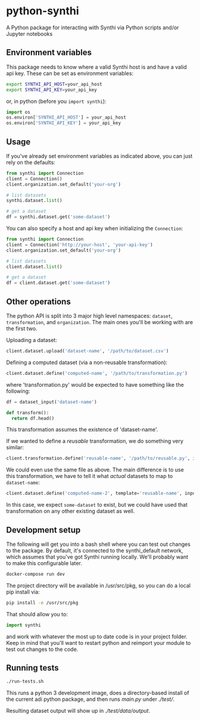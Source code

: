 # python-synthi

A Python package for interacting with Synthi via Python scripts and/or Jupyter notebooks

## Environment variables

This package needs to know where a valid Synthi host is and have a valid api key. These
can be set as environment variables:

```bash
export SYNTHI_API_HOST=your_api_host
export SYNTHI_API_KEY=your_api_key
```

or, in python (before you `import synthi`):

```python
import os
os.environ['SYNTHI_API_HOST'] = your_api_host
os.environ['SYNTHI_API_KEY'] = your_api_key
```

## Usage

If you've already set environment variables as indicated above, you can
just rely on the defaults:

```python
from synthi import Connection
client = Connection()
client.organization.set_default('your-org')

# list datasets
synthi.dataset.list()

# get a dataset
df = synthi.dataset.get('some-dataset')
```

You can also specify a host and api key when initializing the `Connection`:

```python
from synthi import Connection
client = Connection('http://your-host', 'your-api-key')
client.organization.set_default('your-org')

# list datasets
client.dataset.list()

# get a dataset
df = client.dataset.get('some-dataset')
```

## Other operations

The python API is split into 3 major high level namespaces: `dataset`, `transformation`, and `organization`. The main ones you'll be working with are the first two.

Uploading a dataset:

```python
client.dataset.upload('dataset-name', '/path/to/dataset.csv')
```

Defining a computed dataset (via a non-reusable transformation):

```python
client.dataset.define('computed-name', '/path/to/transformation.py')
```

where 'transformation.py' would be expected to have something like the following:

```python
df = dataset_input('dataset-name')

def transform():
  return df.head()
```

This transformation assumes the existence of 'dataset-name'.

If we wanted to define a *reusable* transformation, we do something very similar:

```python
client.transformation.define('reusable-name', '/path/to/reusable.py', inputs=['dataset-name'])
```

We could even use the same file as above. The main difference is to use this transformation, we have to tell it what *actual* datasets to map to `dataset-name`:

```python
client.dataset.define('computed-name-2', template='reusable-name', inputs={ 'dataset-name': 'some-dataset'})
```

In this case, we expect `some-dataset` to exist, but we could have used that transformation on any other existing dataset as well.

## Development setup

The following will get you into a bash shell where you can test out changes
to the package. By default, it's connected to the synthi_default network, which
assumes that you've got Synthi running locally. We'll probably want to make this
configurable later.

```bash
docker-compose run dev
```

The project directory will be available in /usr/src/pkg, so you can do a local
pip install via:

```bash
pip install -e /usr/src/pkg
```

That should allow you to:

```python
import synthi
```

and work with whatever the most up to date code is in your project folder.
Keep in mind that you'll want to restart python and reimport your module to
test out changes to the code.

## Running tests

```bash
./run-tests.sh
```

This runs a python 3 development image, does a directory-based install of the current adi
python package, and then runs *main.py* under *./test/*.

Resulting dataset output will show up in *./test/data/output*.
